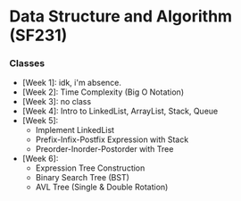 # Data Structure and Algorithm (SF231)

### Classes
- [Week 1]: idk, i'm absence.
- [Week 2]: Time Complexity (Big O Notation)
- [Week 3]: no class
- [Week 4]: Intro to LinkedList, ArrayList, Stack, Queue
- [Week 5]: 
    - Implement LinkedList
    - Prefix-Infix-Postfix Expression with Stack
    - Preorder-Inorder-Postorder with Tree
- [Week 6]:
    - Expression Tree Construction
    - Binary Search Tree (BST)
    - AVL Tree (Single & Double Rotation)